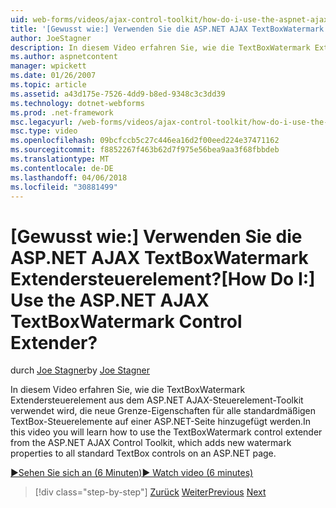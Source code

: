 ```yaml
---
uid: web-forms/videos/ajax-control-toolkit/how-do-i-use-the-aspnet-ajax-textboxwatermark-control-extender
title: '[Gewusst wie:] Verwenden Sie die ASP.NET AJAX TextBoxWatermark Extendersteuerelement? | Microsoft-Dokumentation'
author: JoeStagner
description: In diesem Video erfahren Sie, wie die TextBoxWatermark Extendersteuerelement aus dem ASP.NET AJAX-Steuerelement-Toolkit verwenden, die neue Wasserzeichen Eigenschaften fügt eine...
ms.author: aspnetcontent
manager: wpickett
ms.date: 01/26/2007
ms.topic: article
ms.assetid: a43d175e-7526-4dd9-b8ed-9348c3c3dd39
ms.technology: dotnet-webforms
ms.prod: .net-framework
msc.legacyurl: /web-forms/videos/ajax-control-toolkit/how-do-i-use-the-aspnet-ajax-textboxwatermark-control-extender
msc.type: video
ms.openlocfilehash: 09bcfccb5c27c446ea16d2f00eed224e37471162
ms.sourcegitcommit: f8852267f463b62d7f975e56bea9aa3f68fbbdeb
ms.translationtype: MT
ms.contentlocale: de-DE
ms.lasthandoff: 04/06/2018
ms.locfileid: "30881499"
---
```

<a name="how-do-i-use-the-aspnet-ajax-textboxwatermark-control-extender"></a><span data-ttu-id="e1725-104">[Gewusst wie:] Verwenden Sie die ASP.NET AJAX TextBoxWatermark Extendersteuerelement?</span><span class="sxs-lookup"><span data-stu-id="e1725-104">[How Do I:] Use the ASP.NET AJAX TextBoxWatermark Control Extender?</span></span>
====================
<span data-ttu-id="e1725-105">durch [Joe Stagner](https://github.com/JoeStagner)</span><span class="sxs-lookup"><span data-stu-id="e1725-105">by [Joe Stagner](https://github.com/JoeStagner)</span></span>

<span data-ttu-id="e1725-106">In diesem Video erfahren Sie, wie die TextBoxWatermark Extendersteuerelement aus dem ASP.NET AJAX-Steuerelement-Toolkit verwendet wird, die neue Grenze-Eigenschaften für alle standardmäßigen TextBox-Steuerelemente auf einer ASP.NET-Seite hinzugefügt werden.</span><span class="sxs-lookup"><span data-stu-id="e1725-106">In this video you will learn how to use the TextBoxWatermark control extender from the ASP.NET AJAX Control Toolkit, which adds new watermark properties to all standard TextBox controls on an ASP.NET page.</span></span>

[<span data-ttu-id="e1725-107">&#9654;Sehen Sie sich an (6 Minuten)</span><span class="sxs-lookup"><span data-stu-id="e1725-107">&#9654; Watch video (6 minutes)</span></span>](https://channel9.msdn.com/Blogs/ASP-NET-Site-Videos/how-do-i-use-the-aspnet-ajax-textboxwatermark-control-extender)

> [!div class="step-by-step"]
> <span data-ttu-id="e1725-108">[Zurück](how-do-i-use-the-aspnet-ajax-cascadingdropdown-control-extender.md)
> [Weiter](how-do-i-use-the-aspnet-ajax-popup-control-extender.md)</span><span class="sxs-lookup"><span data-stu-id="e1725-108">[Previous](how-do-i-use-the-aspnet-ajax-cascadingdropdown-control-extender.md)
[Next](how-do-i-use-the-aspnet-ajax-popup-control-extender.md)</span></span>

